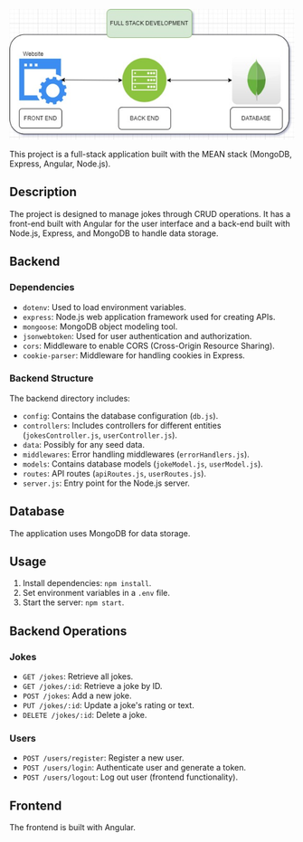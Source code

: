 
![Alt text](fullstack.jpg)

This project is a full-stack application built with the MEAN stack (MongoDB, Express, Angular, Node.js).

## Description

The project is designed to manage jokes through CRUD operations. It has a front-end built with Angular for the user interface and a back-end built with Node.js, Express, and MongoDB to handle data storage.

## Backend

### Dependencies

- `dotenv`: Used to load environment variables.
- `express`: Node.js web application framework used for creating APIs.
- `mongoose`: MongoDB object modeling tool.
- `jsonwebtoken`: Used for user authentication and authorization.
- `cors`: Middleware to enable CORS (Cross-Origin Resource Sharing).
- `cookie-parser`: Middleware for handling cookies in Express.

### Backend Structure

The backend directory includes:

- `config`: Contains the database configuration (`db.js`).
- `controllers`: Includes controllers for different entities (`jokesController.js`, `userController.js`).
- `data`: Possibly for any seed data.
- `middlewares`: Error handling middlewares (`errorHandlers.js`).
- `models`: Contains database models (`jokeModel.js`, `userModel.js`).
- `routes`: API routes (`apiRoutes.js`, `userRoutes.js`).
- `server.js`: Entry point for the Node.js server.

## Database

The application uses MongoDB for data storage.

## Usage

1. Install dependencies: `npm install`.
2. Set environment variables in a `.env` file.
3. Start the server: `npm start`.

## Backend Operations

### Jokes

- `GET /jokes`: Retrieve all jokes.
- `GET /jokes/:id`: Retrieve a joke by ID.
- `POST /jokes`: Add a new joke.
- `PUT /jokes/:id`: Update a joke's rating or text.
- `DELETE /jokes/:id`: Delete a joke.

### Users

- `POST /users/register`: Register a new user.
- `POST /users/login`: Authenticate user and generate a token.
- `POST /users/logout`: Log out user (frontend functionality).

## Frontend

The frontend is built with Angular.



